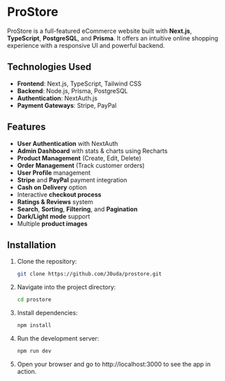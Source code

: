 # ProStore

ProStore is a full-featured eCommerce website built with **Next.js**, **TypeScript**, **PostgreSQL**, and **Prisma**. It offers an intuitive online shopping experience with a responsive UI and powerful backend.

## Technologies Used

- **Frontend**: Next.js, TypeScript, Tailwind CSS
- **Backend**: Node.js, Prisma, PostgreSQL
- **Authentication**: NextAuth.js
- **Payment Gateways**: Stripe, PayPal

## Features

- **User Authentication** with NextAuth
- **Admin Dashboard** with stats & charts using Recharts
- **Product Management** (Create, Edit, Delete)
- **Order Management** (Track customer orders)
- **User Profile** management
- **Stripe** and **PayPal** payment integration
- **Cash on Delivery** option
- Interactive **checkout process**
- **Ratings & Reviews** system
- **Search**, **Sorting**, **Filtering**, and **Pagination**
- **Dark/Light mode** support
- Multiple **product images**

## Installation

1. Clone the repository:
   ```bash
   git clone https://github.com/J0uda/prostore.git

2. Navigate into the project directory:
   ```bash
   cd prostore
3. Install dependencies:
   ```bash
   npm install
4. Run the development server:
   ```bash
   npm run dev
5. Open your browser and go to http://localhost:3000 to see the app in action.
